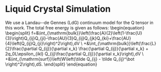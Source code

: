 # Liquid Crystal Simulation
We use a Landau--de Gennes (LdG) continuum model for the Q tensor in this work. The total free energy is given as follows:
\begin{equation}
\begin{split}
f=&\int_{\mathrm{bulk}}\left(\frac{A}{2}\left(1-\frac{U}{3}\right)Q_{ij}Q_{ji}-\frac{AU}{3}Q_{ij}Q_{jk}Q_{ki}+\frac{AU}{4}\left(Q_{ij}Q_{ji}\right)^2\right)\,dV \\ 
+&\int_{\mathrm{bulk}}\left(\frac{L}{2}\frac{\partial Q_{ij}}{\partial x_k} \frac{\partial Q_{ij}}{\partial x_k} + 2q_0L\epsilon_{ikl} Q_{ij}\frac{\partial Q_{lj}}{\partial x_k}\right)\,dV \\
+&\int_{\mathrm{surf}}\left(W\left(\tilde Q_{ij} - \tilde Q_{ij}^\bot \right)^2\right)\,dS.
\end{split}
\end{equation}
